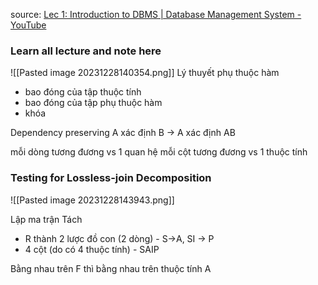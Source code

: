 source: [Lec 1: Introduction to DBMS | Database Management System - YouTube](https://www.youtube.com/watch?v=T7AxM7Vqvaw&list=PLdo5W4Nhv31b33kF46f9aFjoJPOkdlsRc)

### **Learn all lecture and note here**


![[Pasted image 20231228140354.png]]
Lý thuyết phụ thuộc hàm
+ bao đóng của tập thuộc tính
+ bao đóng của tập phụ thuộc hàm
+ khóa

Dependency preserving
A xác định B -> A xác định AB

mỗi dòng tương đương vs 1 quan hệ 
mỗi cột tương đương vs 1 thuộc tính


### Testing for Lossless-join Decomposition
![[Pasted image 20231228143943.png]]

Lập ma trận 
Tách
+ R thành 2 lược đồ con (2 dòng) - S->A, SI -> P
+ 4 cột (do có 4 thuộc tính) - SAIP

Bằng nhau trên F thì bằng nhau trên thuộc tính A 